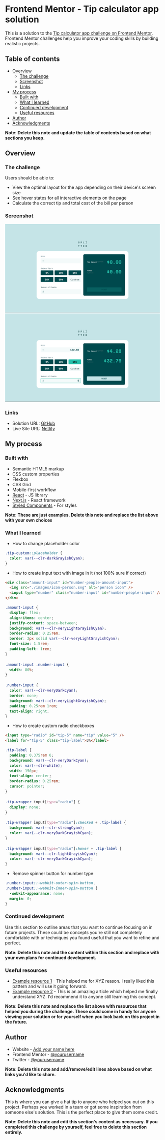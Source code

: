 # Frontend Mentor - Tip calculator app solution

This is a solution to the [Tip calculator app challenge on Frontend Mentor](https://www.frontendmentor.io/challenges/tip-calculator-app-ugJNGbJUX). Frontend Mentor challenges help you improve your coding skills by building realistic projects.

## Table of contents

- [Overview](#overview)
  - [The challenge](#the-challenge)
  - [Screenshot](#screenshot)
  - [Links](#links)
- [My process](#my-process)
  - [Built with](#built-with)
  - [What I learned](#what-i-learned)
  - [Continued development](#continued-development)
  - [Useful resources](#useful-resources)
- [Author](#author)
- [Acknowledgments](#acknowledgments)

**Note: Delete this note and update the table of contents based on what sections you keep.**

## Overview

### The challenge

Users should be able to:

- View the optimal layout for the app depending on their device's screen size
- See hover states for all interactive elements on the page
- Calculate the correct tip and total cost of the bill per person

### Screenshot

![solution](./design/solution.png)
![solution-active](./design/solution-active.png)

### Links

- Solution URL: [GitHub](https://github.com/rawrisotto/tip-calculator-app-main)
- Live Site URL: [Netlify](https://your-live-site-url.com)

## My process

### Built with

- Semantic HTML5 markup
- CSS custom properties
- Flexbox
- CSS Grid
- Mobile-first workflow
- [React](https://reactjs.org/) - JS library
- [Next.js](https://nextjs.org/) - React framework
- [Styled Components](https://styled-components.com/) - For styles

**Note: These are just examples. Delete this note and replace the list above with your own choices**

### What I learned

- How to change placeholder color
```css
.tip-custom::placeholder {
  color: var(--clr-darkGrayishCyan);
}
```

- How to create input text with image in it (not 100% sure if correct)
```html
<div class="amount-input" id="number-people-amount-input">
  <img src="./images/icon-person.svg" alt="person icon" />
  <input type="number" class="number-input" id="number-people-input" />
</div>
```
```css
.amount-input {
  display: flex;
  align-items: center;
  justify-content: space-between;
  background: var(--clr-veryLightGrayishCyan);
  border-radius: 0.25rem;
  border: 2px solid var(--clr-veryLightGrayishCyan);
  font-size: 1.5rem;
  padding-left: 1rem;
}

.amount-input .number-input {
  width: 80%;
}

.number-input {
  color: var(--clr-veryDarkCyan);
  border: none;
  background: var(--clr-veryLightGrayishCyan);
  padding: 0.25rem 1rem;
  text-align: right;
}
```

- How to create custom radio checkboxes
```html
<input type="radio" id="tip-5" name="tip" value="5" />
<label for="tip-5" class="tip-label">5%</label>
```
```css
.tip-label {
  padding: 0.375rem 0;
  background: var(--clr-veryDarkCyan);
  color: var(--clr-white);
  width: 150px;
  text-align: center;
  border-radius: 0.25rem;
  cursor: pointer;
}

.tip-wrapper input[type="radio"] {
  display: none;
}

.tip-wrapper input[type="radio"]:checked + .tip-label {
  background: var(--clr-strongCyan);
  color: var(--clr-veryDarkGrayishCyan);
}

.tip-wrapper input[type="radio"]:hover + .tip-label {
  background: var(--clr-lightGrayishCyan);
  color: var(--clr-veryDarkGrayishCyan);
}
```

- Remove spinner button for number type
```css
.number-input::-webkit-outer-spin-button,
.number-input::-webkit-inner-spin-button {
  -webkit-appearance: none;
  margin: 0;
}
```

### Continued development

Use this section to outline areas that you want to continue focusing on in future projects. These could be concepts you're still not completely comfortable with or techniques you found useful that you want to refine and perfect.

**Note: Delete this note and the content within this section and replace with your own plans for continued development.**

### Useful resources

- [Example resource 1](https://www.example.com) - This helped me for XYZ reason. I really liked this pattern and will use it going forward.
- [Example resource 2](https://www.example.com) - This is an amazing article which helped me finally understand XYZ. I'd recommend it to anyone still learning this concept.

**Note: Delete this note and replace the list above with resources that helped you during the challenge. These could come in handy for anyone viewing your solution or for yourself when you look back on this project in the future.**

## Author

- Website - [Add your name here](https://www.your-site.com)
- Frontend Mentor - [@yourusername](https://www.frontendmentor.io/profile/yourusername)
- Twitter - [@yourusername](https://www.twitter.com/yourusername)

**Note: Delete this note and add/remove/edit lines above based on what links you'd like to share.**

## Acknowledgments

This is where you can give a hat tip to anyone who helped you out on this project. Perhaps you worked in a team or got some inspiration from someone else's solution. This is the perfect place to give them some credit.

**Note: Delete this note and edit this section's content as necessary. If you completed this challenge by yourself, feel free to delete this section entirely.**
